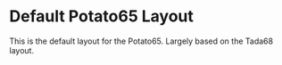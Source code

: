 # Default Potato65 Layout

This is the default layout for the Potato65. Largely based on the Tada68 layout.
